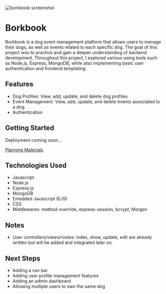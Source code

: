 ![borkbook screenshot](https://github.com/user-attachments/assets/4700b8ae-fcce-4938-915f-72b98a4a9e3f)

# Borkbook #

Borkbook is a dog event management platform that allows users to manage their dogs, as well as events related to each specific dog.  The goal of this project was to practice and gain a deeper understanding of backend development. Throughout this project, I explored various using tools such as Node.js, Express, MongoDB, while also implementing basic user authentication and frontend templating.

## Features ##
- Dog Profiles: View, add, update, and delete dog profiles
- Event Management: View, add, update, and delete events associated to a dog.
- Authentication

## Getting Started ##

Deployment coming soon...

[Planning Materials](https://trello.com/b/EW0StNog/dog-log)

## Technologies Used ##
- Javascript
- Node.js
- Express.js
- MongoDB
- Emedded Javascript (EJS)
- CSS
- Middlewares: method-override, express-session, bcrypt, Morgan

## Notes ##
- User controllers/views/routes: index, show, update, edit are already written but will be added and integrated later on.

## Next Steps ##
- Adding a nav bar
- Adding user profile management features
- Adding an admin dashboard
- Allowing multiple users to own the same dog
